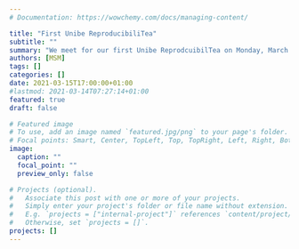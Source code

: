 ```yaml
---
# Documentation: https://wowchemy.com/docs/managing-content/

title: "First Unibe ReproducibiliTea"
subtitle: ""
summary: "We meet for our first Unibe ReprodcuibilTea on Monday, March 15th, 2021 on Zoom."
authors: [MSM]
tags: []
categories: []
date: 2021-03-15T17:00:00+01:00
#lastmod: 2021-03-14T07:27:14+01:00
featured: true
draft: false

# Featured image
# To use, add an image named `featured.jpg/png` to your page's folder.
# Focal points: Smart, Center, TopLeft, Top, TopRight, Left, Right, BottomLeft, Bottom, BottomRight.
image:
  caption: ""
  focal_point: ""
  preview_only: false

# Projects (optional).
#   Associate this post with one or more of your projects.
#   Simply enter your project's folder or file name without extension.
#   E.g. `projects = ["internal-project"]` references `content/project/deep-learning/index.md`.
#   Otherwise, set `projects = []`.
projects: []
---
```

